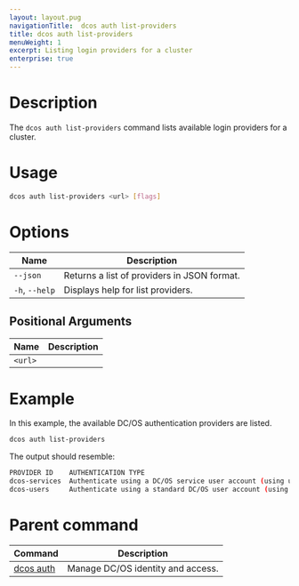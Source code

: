 ```yaml
---
layout: layout.pug
navigationTitle:  dcos auth list-providers
title: dcos auth list-providers
menuWeight: 1
excerpt: Listing login providers for a cluster
enterprise: true
---
```


# Description

The `dcos auth list-providers` command lists available login providers for a cluster.

# Usage

```bash
dcos auth list-providers <url> [flags]
```

# Options

| Name | Description |
|---------|-------------|
| `--json`   | Returns a list of providers in JSON format. |
| `-h`, `--help` | Displays help for list providers. |

## Positional Arguments

| Name | Description |
|---------|-------------|
| `<url>`  |    |

# Example

In this example, the available DC/OS authentication providers are listed.

```bash
dcos auth list-providers
```

The output should resemble:

```bash
PROVIDER ID    AUTHENTICATION TYPE
dcos-services  Authenticate using a DC/OS service user account (using username and private key)
dcos-users     Authenticate using a standard DC/OS user account (using username and password)
```

# Parent command

| Command | Description |
|---------|-------------|
| [dcos auth](/mesosphere/dcos/1.13/cli/command-reference/dcos-auth/) |  Manage DC/OS identity and access. |
